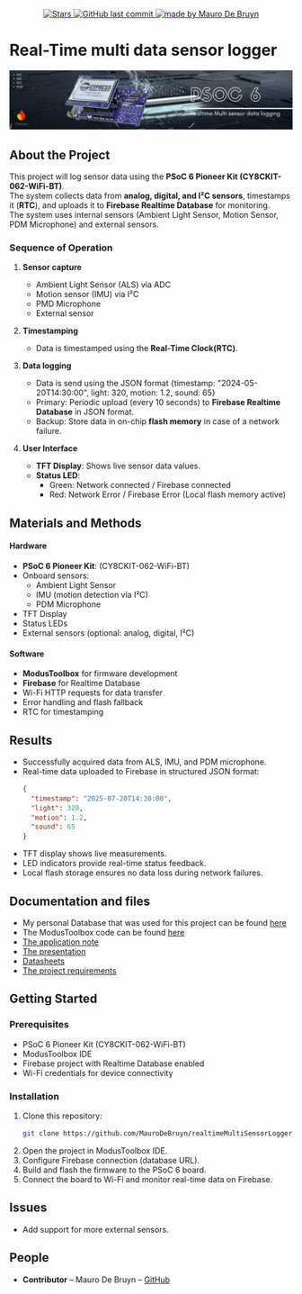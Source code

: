 <p align="center">
  <a href="https://github.com/MauroDeBruyn/realtimeMultiSensorLogger">
    <img alt="Stars" src="https://img.shields.io/github/stars/MauroDeBruyn/realtimeMultiSensorLogger">
  </a>
  
  <a href="https://github.com/MauroDeBruyn/">
    <img alt="GitHub last commit" src="https://img.shields.io/github/last-commit/MauroDeBruyn/realtimeMultiSensorLogger">
  </a>

  <a href="https://github.com/MauroDeBruyn/">
    <img alt="made by Mauro De Bruyn" src="https://img.shields.io/badge/made%20by-Mauro%20De Bruyn-ff69b4">
  </a>
</p>

# Real-Time multi data sensor logger

![Overzicht](./resources/media/banner.png)

## About the Project

This project will log sensor data using the **PSoC 6 Pioneer Kit (CY8CKIT-062-WiFi-BT)**.  
The system collects data from **analog, digital, and I²C sensors**, timestamps it (**RTC**), and uploads it to **Firebase Realtime Database** for monitoring.  
The system uses internal sensors (Ambient Light Sensor, Motion Sensor, PDM Microphone) and external sensors.

### Sequence of Operation

1. **Sensor capture**
    - Ambient Light Sensor (ALS) via ADC
    - Motion sensor (IMU) via I²C
    - PMD Microphone
    - External sensor

2. **Timestamping**
    - Data is timestamped using the **Real-Time Clock(RTC)**.

3. **Data logging**
    - Data is send using the JSON format {timestamp: "2024-05-20T14:30:00", light: 320, motion: 1.2, sound: 65}
    - Primary: Periodic upload (every 10 seconds) to **Firebase Realtime Database** in JSON format.
    - Backup: Store data in on-chip **flash memory** in case of a network failure.

4. **User Interface**
    - **TFT Display**: Shows live sensor data values.
    - **Status LED**:
        - Green: Network connected / Firebase connected
        - Red: Network Error / Firebase Error (Local flash memory active)


## Materials and Methods


#### Hardware
- **PSoC 6 Pioneer Kit**: (CY8CKIT-062-WiFi-BT)
- Onboard sensors:
  - Ambient Light Sensor
  - IMU (motion detection via I²C)
  - PDM Microphone
- TFT Display
- Status LEDs
- External sensors (optional: analog, digital, I²C)

#### Software
- **ModusToolbox** for firmware development
- **Firebase** for Realtime Database
- Wi-Fi HTTP requests for data transfer
- Error handling and flash fallback
- RTC for timestamping



## Results
- Successfully acquired data from ALS, IMU, and PDM microphone.
- Real-time data uploaded to Firebase in structured JSON format:
  ```json
  {
    "timestamp": "2025-07-20T14:30:00",
    "light": 320,
    "motion": 1.2,
    "sound": 65
  }

- TFT display shows live measurements.
- LED indicators provide real-time status feedback.
- Local flash storage ensures no data loss during network failures.

  
## Documentation and files
  - My personal Database that was used for this project can be found [here](https://console.firebase.google.com/u/0/project/psoc6-logger/database/psoc6-logger-default-rtdb/data/~2F)
  - The ModusToolbox code can be found [here](./firmware/mainCode)
  - [The application note](./documentation)
  - [The presentation](./resources/presentations)
  - [Datasheets](./resources/datasheets)
  - [The project requirements](./documentation/projectInformation.md)



## Getting Started

### Prerequisites

- PSoC 6 Pioneer Kit (CY8CKIT-062-WiFi-BT)
- ModusToolbox IDE
- Firebase project with Realtime Database enabled
- Wi-Fi credentials for device connectivity

### Installation
1. Clone this repository:
    ```bash
    git clone https://github.com/MauroDeBruyn/realtimeMultiSensorLogger
2. Open the project in ModusToolbox IDE.
3. Configure Firebase connection (database URL).
4. Build and flash the firmware to the PSoC 6 board.
5. Connect the board to Wi-Fi and monitor real-time data on Firebase.


## Issues
- Add support for more external sensors.


## People
- **Contributor** – Mauro De Bruyn – [GitHub](https://github.com/maurodebruyn)

